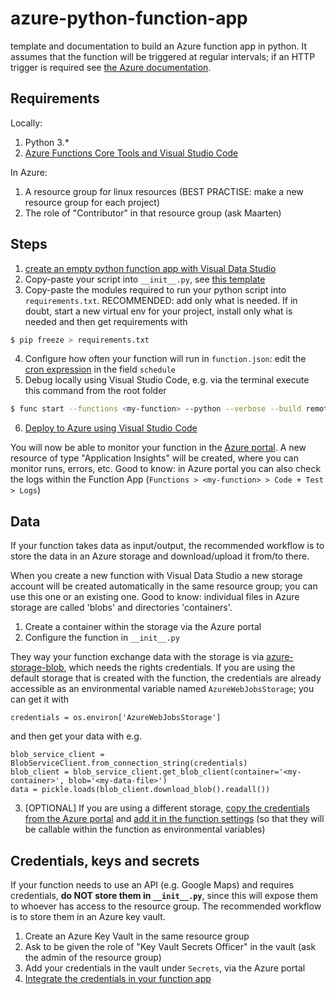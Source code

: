 # azure-python-function-app
template and documentation to build an Azure function app in python.
It assumes that the function will be triggered at regular intervals; if an HTTP trigger is required see [the Azure documentation](https://docs.microsoft.com/en-us/azure/azure-functions/functions-reference-python#http-trigger-and-bindings).

## Requirements
Locally:
1. Python 3.*
2. [Azure Functions Core Tools and Visual Studio Code](https://docs.microsoft.com/en-us/azure/developer/python/tutorial-vs-code-serverless-python-01#configure-your-environment)

In Azure:
1. A resource group for linux resources (BEST PRACTISE: make a new resource group for each project)
2. The role of "Contributor" in that resource group (ask Maarten)

## Steps
1. [create an empty python function app with Visual Data Studio](https://docs.microsoft.com/en-us/azure/developer/python/tutorial-vs-code-serverless-python-02)
2. Copy-paste your script into `__init__.py`, see [this template](https://github.com/jmargutt/azure-python-function-app/blob/main/my-function/__init__.py)
3. Copy-paste the modules required to run your python script into `requirements.txt`. RECOMMENDED: add only what is needed. If in doubt, start a new virtual env for your project, install only what is needed and then get requirements with
```sh 
$ pip freeze > requirements.txt
```
4. Configure how often your function will run in `function.json`: edit the [cron expression](https://crontab.guru/) in the field `schedule`
5. Debug locally using Visual Studio Code, e.g. via the terminal execute this command from the root folder
```sh 
$ func start --functions <my-function> --python --verbose --build remote
```
6. [Deploy to Azure using Visual Studio Code](https://docs.microsoft.com/en-us/azure/developer/python/tutorial-vs-code-serverless-python-05)

You will now be able to monitor your function in the [Azure portal](https://portal.azure.com/). A new resource of type "Application Insights" will be created, where you can monitor runs, errors, etc. Good to know: in Azure portal you can also check the logs within the Function App (`Functions > <my-function> > Code + Test > Logs`)

## Data
If your function takes data as input/output, the recommended workflow is to store the data in an Azure storage and download/upload it from/to there.

When you create a new function with Visual Data Studio a new storage account will be created automatically in the same resource group; you can use this one or an existing one. Good to know: individual files in Azure storage are called 'blobs' and directories 'containers'.
1. Create a container within the storage via the Azure portal
2. Configure the function in `__init__.py`

They way your function exchange data with the storage is via [azure-storage-blob](https://pypi.org/project/azure-storage-blob/), which needs the rights credentials. If you are using the default storage that is created with the function, the credentials are already accessible as an environmental variable named `AzureWebJobsStorage`; you can get it with
```
credentials = os.environ['AzureWebJobsStorage']
```
and then get your data with e.g.
```
blob_service_client = BlobServiceClient.from_connection_string(credentials)
blob_client = blob_service_client.get_blob_client(container='<my-container>', blob='<my-data-file>')
data = pickle.loads(blob_client.download_blob().readall())
```
3. [OPTIONAL] If you are using a different storage, [copy the credentials from the Azure portal](https://docs.microsoft.com/en-us/azure/storage/blobs/storage-quickstart-blobs-python#copy-your-credentials-from-the-azure-portal) and [add it in the function settings](https://docs.microsoft.com/en-us/azure/azure-functions/functions-how-to-use-azure-function-app-settings#settings) (so that they will be callable within the function as environmental variables)

## Credentials, keys and secrets
If your function needs to use an API (e.g. Google Maps) and requires credentials, **do NOT store them in `__init__.py`**, since this will expose them to whoever has access to the resource group. The recommended workflow is to store them in an Azure key vault.
1. Create an Azure Key Vault in the same resource group
2. Ask to be given the role of "Key Vault Secrets Officer" in the vault (ask the admin of the resource group)
3. Add your credentials in the vault under `Secrets`, via the Azure portal
4. [Integrate the credentials in your function app](https://daniel-krzyczkowski.github.io/Integrate-Key-Vault-Secrets-With-Azure-Functions/)
